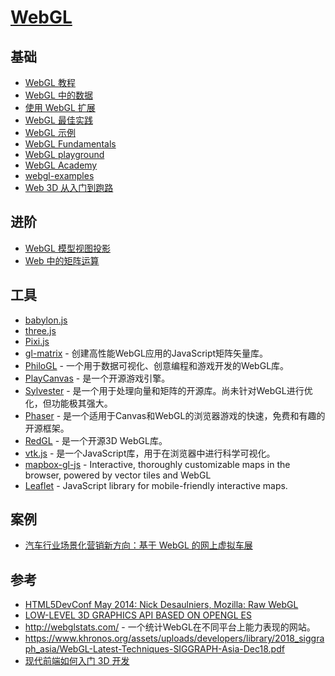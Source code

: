 # [WebGL](https://developer.mozilla.org/zh-CN/docs/Web/API/WebGL_API)

## 基础

- [WebGL 教程](https://developer.mozilla.org/zh-CN/docs/Web/API/WebGL_API/Tutorial)
- [WebGL 中的数据](https://developer.mozilla.org/zh-CN/docs/Web/API/WebGL_API/Data)
- [使用 WebGL 扩展](https://developer.mozilla.org/zh-CN/docs/Web/API/WebGL_API/Using_Extensions)
- [WebGL 最佳实践](https://developer.mozilla.org/zh-CN/docs/Web/API/WebGL_API/WebGL_best_practices)
- [WebGL 示例](https://developer.mozilla.org/zh-CN/docs/Web/API/WebGL_API/By_example)
- [WebGL Fundamentals](https://www.html5rocks.com/en/tutorials/webgl/webgl_fundamentals/)
- [WebGL playground](http://webglplayground.net/)
- [WebGL Academy](http://www.webglacademy.com/)
- [webgl-examples](https://github.com/mdn/webgl-examples/tree/gh-pages/tutorial)
- [Web 3D 从入门到跑路](https://mp.weixin.qq.com/s?__biz=MzI2MjcxNTQ0Nw==&mid=2247500863&idx=1&sn=f6c8ce03f6b58e63c9cf1c0c9f11b7db&chksm=ea446567dd33ec712362fb10eee8d8814e747c13316ae503a229fddb53e59d1607e4b415a71b&mpshare=1&scene=1&srcid=1006cOHB0iJvGjPlqdKQiXM8&sharer_sharetime=1665061296850&sharer_shareid=23bfc8f6684b676886641da1cfece5af&notreplace=true#rd)

## 进阶

- [WebGL 模型视图投影](https://developer.mozilla.org/zh-CN/docs/Web/API/WebGL_API)
- [Web 中的矩阵运算](https://developer.mozilla.org/zh-CN/docs/Web/API/WebGL_API/Matrix_math_for_the_web)

## 工具

- [babylon.js](https://www.babylonjs.com/)
- [three.js](https://threejs.org/)
- [Pixi.js](https://pixijs.com/)
- [gl-matrix](https://github.com/toji/gl-matrix) - 创建高性能WebGL应用的JavaScript矩阵矢量库。
- [PhiloGL]() - 一个用于数据可视化、创意编程和游戏开发的WebGL库。
- [PlayCanvas](https://playcanvas.com/) - 是一个开源游戏引擎。
- [Sylvester](http://sylvester.jcoglan.com/) - 是一个用于处理向量和矩阵的开源库。尚未针对WebGL进行优化，但功能极其强大。
- [Phaser](https://phaser.io/) - 是一个适用于Canvas和WebGL的浏览器游戏的快速，免费和有趣的开源框架。
- [RedGL](https://github.com/redcamel/RedGL2) - 是一个开源3D WebGL库。
- [vtk.js](https://kitware.github.io/vtk-js/) - 是一个JavaScript库，用于在浏览器中进行科学可视化。
- [mapbox-gl-js](https://github.com/mapbox/mapbox-gl-js) - Interactive, thoroughly customizable maps in the browser, powered by vector tiles and WebGL
- [Leaflet](https://github.com/Leaflet/Leaflet) - JavaScript library for mobile-friendly interactive maps.

## 案例

- [汽车行业场景化营销新方向：基于 WebGL 的网上虚拟车展](https://www.infoq.cn/article/oVNT1e17igbSWFaUhosa)

## 参考

- [HTML5DevConf May 2014: Nick Desaulniers, Mozilla: Raw WebGL](https://www.youtube.com/embed/H4c8t6myAWU/?feature=player_detailpage)
- [LOW-LEVEL 3D GRAPHICS API BASED ON OPENGL ES](https://www.khronos.org/webgl/)
- http://webglstats.com/ - 一个统计WebGL在不同平台上能力表现的网站。
- https://www.khronos.org/assets/uploads/developers/library/2018_siggraph_asia/WebGL-Latest-Techniques-SIGGRAPH-Asia-Dec18.pdf
- [现代前端如何入门 3D 开发](https://juejin.cn/post/7169509819794063368#heading-4)
